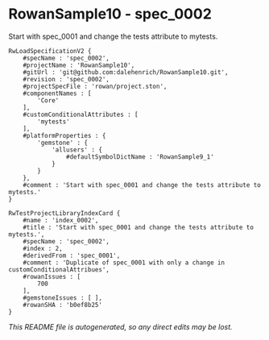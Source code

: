 # RowanSample10 - spec_0002
Start with spec_0001 and change the tests attribute to mytests.
```
RwLoadSpecificationV2 {
	#specName : 'spec_0002',
	#projectName : 'RowanSample10',
	#gitUrl : 'git@github.com:dalehenrich/RowanSample10.git',
	#revision : 'spec_0002',
	#projectSpecFile : 'rowan/project.ston',
	#componentNames : [
		'Core'
	],
	#customConditionalAttributes : [
		'mytests'
	],
	#platformProperties : {
		'gemstone' : {
			'allusers' : {
				#defaultSymbolDictName : 'RowanSample9_1'
			}
		}
	},
	#comment : 'Start with spec_0001 and change the tests attribute to mytests.'
}

RwTestProjectLibraryIndexCard {
	#name : 'index_0002',
	#title : 'Start with spec_0001 and change the tests attribute to mytests.',
	#specName : 'spec_0002',
	#index : 2,
	#derivedFrom : 'spec_0001',
	#comment : 'Duplicate of spec_0001 with only a change in customConditionalAttribues',
	#rowanIssues : [
		700
	],
	#gemstoneIssues : [ ],
	#rowanSHA : 'b0ef8b25'
}
```

*This README file is autogenerated, so any direct edits may be lost.*

